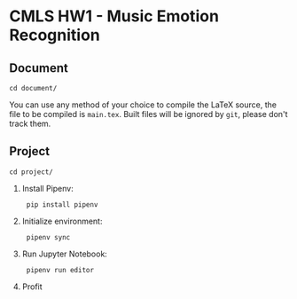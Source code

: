 # CMLS HW1 - Music Emotion Recognition

## Document

	cd document/

You can use any method of your choice to compile the LaTeX source, the file to be compiled is `main.tex`.
Built files will be ignored by `git`, please don't track them.

## Project

	cd project/

1. Install Pipenv:

		pip install pipenv

2. Initialize environment:

		pipenv sync

3. Run Jupyter Notebook:

		pipenv run editor

4. Profit
